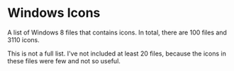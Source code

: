 # Windows Icons

A list of Windows 8 files that contains icons. In total, there are 100 files and 3110 icons.

This is not a full list. I've not included at least 20 files, because the icons in these files were few and not so useful.
